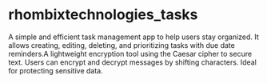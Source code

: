 # rhombixtechnologies_tasks
A simple and efficient task management app to help users stay organized. It allows creating, editing, deleting, and prioritizing tasks with due date reminders.A lightweight encryption tool using the Caesar cipher to secure text. Users can encrypt and decrypt messages by shifting characters. Ideal for protecting sensitive data.
